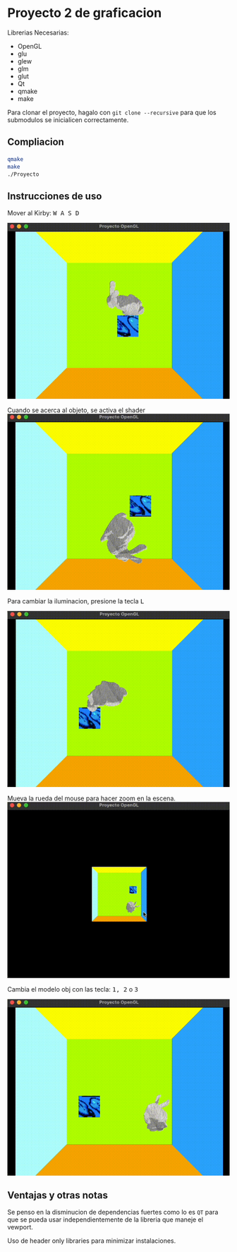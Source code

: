 # Proyecto 2 de graficacion

Librerias Necesarias:

* OpenGL
* glu
* glew
* glm
* glut
* Qt
* qmake
* make

Para clonar el proyecto, hagalo con `git clone --recursive` para que los submodulos se inicialicen correctamente.

## Compliacion

```sh
qmake
make
./Proyecto
```

## Instrucciones de uso

Mover al Kirby:
<kbd> W A S D </kdb>

![move](Images/move.gif)

Cuando se acerca al objeto, se activa el shader
![shader](Images/shader.gif)

Para cambiar la iluminacion, presione la tecla
<kbd>L</kbd>

![luz](Images/Luz.gif)

Mueva la rueda del mouse para hacer zoom en la escena.
![zoom](Images/zoom.gif)

Cambia el modelo obj con las tecla:
<kbd>1, 2</kbd> o <kbd>3</kbd>

![cambio](Images/change_obj.gif)

## Ventajas y otras notas

Se penso en la disminucion de dependencias fuertes como lo es `QT` para que se pueda usar independientemente de la libreria que maneje el vewport.

Uso de header only libraries para minimizar instalaciones.
